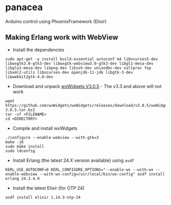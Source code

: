 # panacea
Arduino control using PhoenixFramework (Elixir)

## Making Erlang work with WebView

- Install the dependencies

``` shell
sudo apt-get -y install build-essential autoconf m4 libncurses5-dev libwxgtk3.0-gtk3-dev libwxgtk-webview3.0-gtk3-dev libgl1-mesa-dev libglu1-mesa-dev libpng-dev libssh-dev unixodbc-dev xsltproc fop libxml2-utils libncurses-dev openjdk-11-jdk libgtk-3-dev libwebkit2gtk-4.0-dev
```

- Download and unpack [wxWidgets V3.0.5](https://github.com/wxWidgets/wxWidgets/releases/download/v3.0.5/wxWidgets-3.0.5.tar.bz2) - The v3.3 and above will not work
``` shell
wget https://github.com/wxWidgets/wxWidgets/releases/download/v3.0.5/wxWidgets-3.0.5.tar.bz2
tar -xf <FILENAME>
cd <DIRECTORY>
```
- Compile and install wxWidgets
``` shell
./configure --enable-webview --with-gtk=3
make -j6
sudo make install
sudo ldconfig
```
- Install Erlang (the latest 24.X version available) using `asdf`
``` shell
KERL_USE_AUTOCONF=0 KERL_CONFIGURE_OPTIONS="--enable-wx --with-wx --enable-webview --with-wx-config=/usr/local/bin/wx-config" asdf install erlang 24.3.4.9
```
- Install the latest Elixir (for OTP 24)
``` shell
asdf install elixir 1.14.3-otp-24
```
